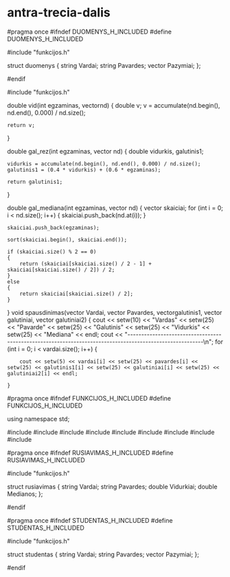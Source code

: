 # antra-trecia-dalis

#pragma once
#ifndef DUOMENYS_H_INCLUDED
#define DUOMENYS_H_INCLUDED

#include "funkcijos.h"

struct duomenys
{
    string Vardai;
    string Pavardes;
    vector<string> Pazymiai;
};

#endif

#include "funkcijos.h"

double vid(int egzaminas, vector<int>nd)
{
    double v;
    v = accumulate(nd.begin(), nd.end(), 0.000) / nd.size();

    return v;
}

double gal_rez(int egzaminas, vector<int> nd)
{
    double vidurkis, galutinis1;

    vidurkis = accumulate(nd.begin(), nd.end(), 0.000) / nd.size();
    galutinis1 = (0.4 * vidurkis) + (0.6 * egzaminas);

    return galutinis1;
}

double gal_mediana(int egzaminas, vector<int> nd)
{
    vector<double> skaiciai;
    for (int i = 0; i < nd.size(); i++) {
        skaiciai.push_back(nd.at(i));
    }

    skaiciai.push_back(egzaminas);

    sort(skaiciai.begin(), skaiciai.end());

    if (skaiciai.size() % 2 == 0)
    {
        return (skaiciai[skaiciai.size() / 2 - 1] + skaiciai[skaiciai.size() / 2]) / 2;
    }
    else
    {
        return skaiciai[skaiciai.size() / 2];
    }
}
void spausdinimas(vector<string> Vardai, vector<string> Pavardes, vector<double>galutinis1, vector<double> galutiniai, vector<double> galutiniai2)
{
    cout << setw(10) << "Vardas" << setw(25) << "Pavarde" << setw(25) << "Galutinis" << setw(25) << "Vidurkis" << setw(25) << "Mediana" << endl;
    cout << "---------------------------------------------------------------------------------------------------------\n";
    for (int i = 0; i < vardai.size(); i++) {

        cout << setw(5) << vardai[i] << setw(25) << pavardes[i] << setw(25) << galutinis1[i] << setw(25) << galutiniai[i] << setw(25) << galutiniai2[i] << endl;

    }
    
    
#pragma once
#ifndef FUNKCIJOS_H_INCLUDED
#define FUNKCIJOS_H_INCLUDED


using namespace std;

#include <string>
#include <iostream>
#include <vector>
#include <numeric>
#include <iomanip>
#include <cstdlib>
#include <iostream>
#include <cstdio>
#include <sstream>
    
    
#pragma once
#ifndef RUSIAVIMAS_H_INCLUDED
#define RUSIAVIMAS_H_INCLUDED

#include "funkcijos.h"

struct rusiavimas
{
    string Vardai;
    string Pavardes;
    double Vidurkiai;
    double Medianos;
};

#endif

#pragma once
#ifndef STUDENTAS_H_INCLUDED
#define STUDENTAS_H_INCLUDED

#include "funkcijos.h"

struct studentas
{
    string Vardai;
    string Pavardes;
    vector<int> Pazymiai;
};

#endif




